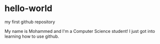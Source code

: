 # hello-world
my first github repository

My name is Mohammed and I'm a Computer Science student!
I just got into learning how to use github.
